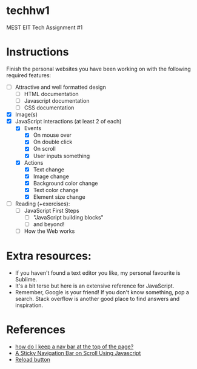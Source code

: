 # techhw1
MEST EIT Tech Assignment #1

# Instructions
Finish the personal websites you have been working on with the following required features:
- [ ] Attractive and well formatted design
   - [ ] HTML documentation
   - [ ] Javascript documentation
   - [ ] CSS documentation
- [x] Image(s)
- [x] JavaScript interactions (at least 2 of each)
    - [x] Events
      - [x] On mouse over
      - [x] On double click
      - [x] On scroll
      - [x] User inputs something
    - [x] Actions
      - [x] Text change
      - [x] Image change
      - [x] Background color change
      - [x] Text color change
      - [x] Element size change
- [ ] Reading (+exercises):
   - [ ] JavaScript First Steps 
      - [ ] "JavaScript building blocks" 
      - [ ] and beyond!
   - [ ] How the Web works

# Extra resources:
* If you haven't found a text editor you like, my personal favourite is Sublime.
* It's a bit terse but here is an extensive reference for JavaScript.
* Remember, Google is your friend! If you don't know something, pop a search. Stack overflow is another good place to find answers and inspiration.



# References

* [how do I keep a nav bar at the top of the page?](https://stackoverflow.com/a/37689664)
* [A Sticky Navigation Bar on Scroll Using Javascript](http://www.mattmorgante.com/technology/sticky-navigation-bar-javascript)
* [Reload button](https://stackoverflow.com/a/9620565)
